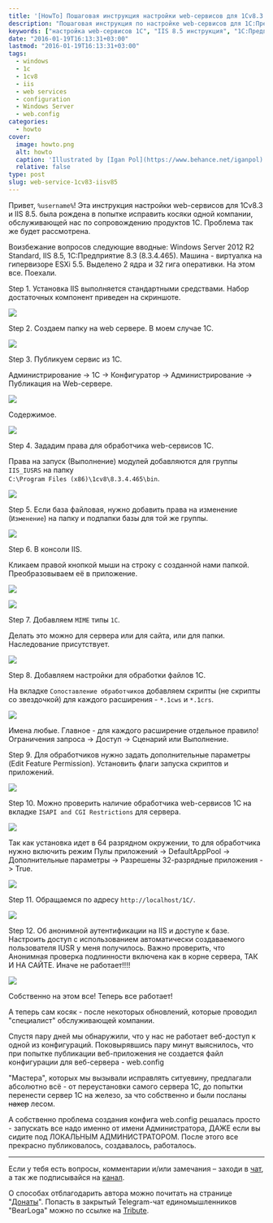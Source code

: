 ```yaml
---
title: '[HowTo] Пошаговая инструкция настройки web-сервисов для 1Сv8.3 и IIS 8.5'
description: "Пошаговая инструкция по настройке web-сервисов для 1С:Предприятие 8.3 и IIS 8.5: публикация, права, обработчики, устранение проблем с web.config."
keywords: ["настройка web-сервисов 1С", "IIS 8.5 инструкция", "1С:Предприятие 8.3", "web.config 1С", "windows server 2012 r2", "iis обработчики", "публикация 1С на IIS", "microsoft iis", "автоматизация 1С"]
date: "2016-01-19T16:13:31+03:00"
lastmod: "2016-01-19T16:13:31+03:00"
tags:
  - windows
  - 1c
  - 1cv8
  - iis
  - web services
  - configuration
  - Windows Server
  - web.config
categories:
  - howto
cover:
  image: howto.png
  alt: howto
  caption: 'Illustrated by [Igan Pol](https://www.behance.net/iganpol)'
  relative: false
type: post
slug: web-service-1cv83-iisv85
---
```


Привет, `%username%`! Эта инструкция настройки web-сервисов для 1Сv8.3 и IIS 8.5. была рождена в попытке исправить косяки одной компании, обслуживающей нас по сопровождению продуктов 1С. Проблема так же будет рассмотрена.

Воизбежание вопросов следующие вводные: Windows Server 2012 R2 Standard, IIS 8.5, 1С:Предприятие 8.3 (8.3.4.465). Машина - виртуалка на гипервизоре ESXi 5.5. Выделено 2 ядра и 32 гига оперативки. На этом все. Поехали.

Step 1. Установка IIS выполняется стандартными средствами. Набор достаточных компонент приведен на скриншоте.

![ ](img/001.jpg)

Step 2. Создаем папку на web сервере. В моем случае 1С.

![ ](img/002.jpg)

Step 3. Публикуем сервис из 1С.

Администрирование -> 1С -> Конфигуратор -> Администрирование -> Публикация на Web-сервере.

![ ](img/003.jpg)

Содержимое.

![ ](img/004.jpg)

Step 4. Зададим права для обработчика web-сервисов 1С.

Права на запуск (Выполнение) модулей добавляются для группы `IIS_IUSRS` на папку  
`C:\Program Files (x86)\1cv8\8.3.4.465\bin`.

![ ](img/005.jpg)

Step 5. Если база файловая, нужно добавить права на изменение (`Изменение`) на папку и подпапки базы для той же группы.

![ ](img/006.jpg)

Step 6. В консоли IIS.

Кликаем правой кнопкой мыши на строку с созданной нами папкой. Преобразовываем её в приложение.

![ ](img/007.jpg)

![ ](img/008.jpg)

Step 7. Добавляем `MIME` типы `1С`.

Делать это можно для сервера или для сайта, или для папки. Наследование присутствует.

![ ](img/009.jpg)

Step 8. Добавляем настройки для обработки файлов 1С.

На вкладке `Сопоставление обработчиков` добавляем скрипты (не скрипты со звездочкой) для каждого расширения - `*.1cws` и `*.1crs`.

![ ](img/010.jpg)

Имена любые. Главное - для каждого расширение отдельное правило! Ограничения запроса -> Доступ -> Сценарий или Выполнение.

Step 9. Для обработчиков нужно задать дополнительные параметры (Edit Feature Permission). Установить флаги запуска скриптов и приложений.

![ ](img/011.jpg)

Step 10. Можно проверить наличие обработчика web-сервисов 1С на вкладке `ISAPI and CGI Restrictions` для сервера.

![ ](img/012.jpg)

Так как установка идет в 64 разрядном окружении, то для обработчика нужно включить режим Пулы приложений -> DefaultAppPool -> Дополнительные параметры -> Разрешены 32-разрядные приложения -> True.

![ ](img/013.jpg)

Step 11. Обращаемся по адресу `http://localhost/1C/`.

![ ](img/014.jpg)

Step 12. Об анонимной аутентификации на IIS и доступе к базе. Настроить доступ с использованием автоматически создаваемого пользователя IUSR у меня получилось. Важно проверить, что Анонимная проверка подлинности включена как в корне сервера, ТАК И НА САЙТЕ. Иначе не работает!!!!

![ ](img/015.jpg)

Собственно на этом все! Теперь все работает!

А теперь сам косяк - после некоторых обновлений, которые проводил "специалист" обслуживающей компании.

Спустя пару дней мы обнаружили, что у нас не работает веб-доступ к одной из конфигураций. Поковырявшись пару минут выяснилось, что при попытке публикации веб-приложения не создается файл конфигурации для веб-сервера - web.config

"Мастера", которых мы вызывали исправлять ситуевину, предлагали абсолютно всё - от переустановки самого сервера 1С, до попытки перенести сервер 1С на железо, за что собственно и были посланы ~~нахер~~ лесом.

А собственно проблема создания конфига web.config решалась просто - запускать все надо именно от имени Администратора, ДАЖЕ если вы сидите под ЛОКАЛЬНЫМ АДМИНИСТРАТОРОМ. После этого все прекрасно публиковалось, создавалось, работалось.

---

Если у тебя есть вопросы, комментарии и/или замечания – заходи в [чат](https://ttttt.me/jtprogru_chat), а так же подписывайся на [канал](https://ttttt.me/jtprogru_channel).

О способах отблагодарить автора можно почитать на странице "[Донаты](https://jtprog.ru/donations/)". Попасть в закрытый Telegram-чат единомышленников "BearLoga" можно по ссылке на [Tribute](https://web.tribute.tg/s/oRV).
